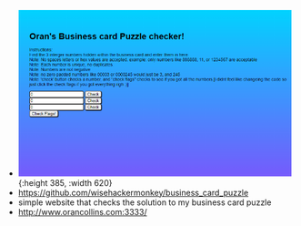 - ![image.png](../assets/image_1638600942701_0.png){:height 385, :width 620}
- https://github.com/wisehackermonkey/business_card_puzzle
- simple website that checks the solution to my business card puzzle
- http://www.orancollins.com:3333/